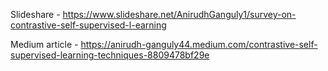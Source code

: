 Slideshare - https://www.slideshare.net/AnirudhGanguly1/survey-on-contrastive-self-supervised-l-earning

Medium article - https://anirudh-ganguly44.medium.com/contrastive-self-supervised-learning-techniques-8809478bf29e
